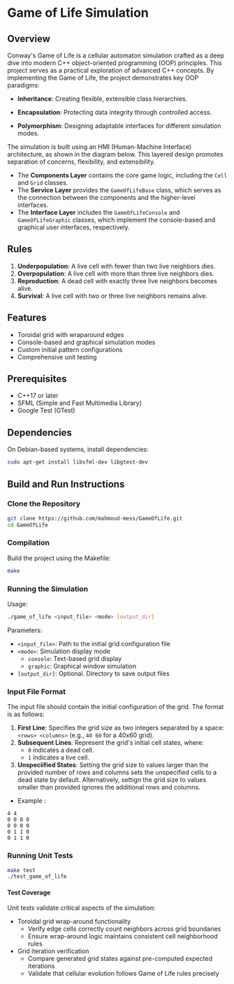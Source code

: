 # Game of Life Simulation

## Overview

Conway's Game of Life is a cellular automaton simulation crafted as a deep dive into modern C++ object-oriented programming (OOP) principles. This project serves as a practical exploration of advanced C++ concepts.
By implementing the Game of Life, the project demonstrates key OOP paradigms:

- **Inheritance**: Creating flexible, extensible class hierarchies.
  
- **Encapsulation**: Protecting data integrity through controlled access.

- **Polymorphism**: Designing adaptable interfaces for different simulation modes.

The simulation is built using an HMI (Human-Machine Interface) architecture, as shown in the diagram below. This layered design promotes separation of concerns, flexibility, and extensibility.

- The **Components Layer** contains the core game logic, including the `Cell` and `Grid` classes.
- The **Service Layer** provides the `GameOfLifeBase` class, which serves as the connection between the components and the higher-level interfaces.
- The **Interface Layer** includes the `GameOfLifeConsole` and `GameOfLifeGraphic` classes, which implement the console-based and graphical user interfaces, respectively.

## Rules

1. **Underpopulation**: A live cell with fewer than two live neighbors dies.
2. **Overpopulation**: A live cell with more than three live neighbors dies.
3. **Reproduction**: A dead cell with exactly three live neighbors becomes alive.
4. **Survival**: A live cell with two or three live neighbors remains alive.

## Features

- Toroidal grid with wraparound edges
- Console-based and graphical simulation modes
- Custom initial pattern configurations
- Comprehensive unit testing

## Prerequisites

- C++17 or later
- SFML (Simple and Fast Multimedia Library)
- Google Test (GTest)

## Dependencies

On Debian-based systems, install dependencies:

```bash
sudo apt-get install libsfml-dev libgtest-dev
```

## Build and Run Instructions

### Clone the Repository

```bash
git clone https://github.com/mahmoud-mess/GameOfLife.git
cd GameOfLife
```

### Compilation

Build the project using the Makefile:

```bash
make
```

### Running the Simulation

Usage:
```bash
./game_of_life <input_file> <mode> [output_dir]
```

Parameters:
- `<input_file>`: Path to the initial grid configuration file
- `<mode>`: Simulation display mode
  - `console`: Text-based grid display
  - `graphic`: Graphical window simulation
- `[output_dir]`: Optional. Directory to save output files

### Input File Format

The input file should contain the initial configuration of the grid. The format is as follows:

1. **First Line**: Specifies the grid size as two integers separated by a space: `<rows> <columns>` (e.g., `40 60` for a 40x60 grid).
2. **Subsequent Lines**: Represent the grid's initial cell states, where:
   - `0` indicates a dead cell.
   - `1` indicates a live cell.
3. **Unspeciified States**: Setting the grid size to values larger than the provided number of rows and columns sets the unspecified cells to a dead state by default. Alternatively, settign the grid size to values smaller than provided ignores the additional rows and columns.
  - Example :
 ```
4 4
0 0 0 0
0 0 0 0
0 1 1 0
0 1 1 0
```

### Running Unit Tests

```bash
make test
./test_game_of_life
```
#### Test Coverage
Unit tests validate critical aspects of the simulation:
- Toroidal grid wrap-around functionality
  - Verify edge cells correctly count neighbors across grid boundaries
  - Ensure wrap-around logic maintains consistent cell neighborhood rules
- Grid iteration verification
  - Compare generated grid states against pre-computed expected iterations
  - Validate that cellular evolution follows Game of Life rules precisely
